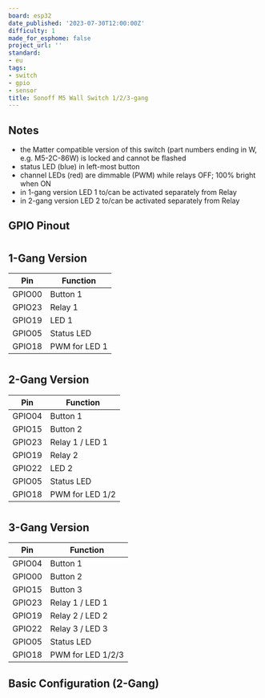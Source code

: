 ```yaml
---
board: esp32
date_published: '2023-07-30T12:00:00Z'
difficulty: 1
made_for_esphome: false
project_url: ''
standard:
- eu
tags:
- switch
- gpio
- sensor
title: Sonoff M5 Wall Switch 1/2/3-gang
---
```


## Notes

- the Matter compatible version of this switch (part numbers ending in W, e.g. M5-2C-86W) is locked and cannot be flashed
- status LED (blue) in left-most button
- channel LEDs (red) are dimmable (PWM)
  while relays OFF; 100% bright when ON
- in 1-gang version LED 1 to/can be
  activated separately from Relay
- in 2-gang version LED 2 to/can be
  activated separately from Relay

## GPIO Pinout

#

## 1-Gang Version

| Pin    | Function            |
| ------ | ------------------- |
| GPIO00 | Button 1            |
| GPIO23 | Relay  1            |
| GPIO19 | LED    1            |
| GPIO05 | Status LED          |
| GPIO18 | PWM for LED 1       |
#

## 2-Gang Version

| Pin    | Function            |
| ------ | ------------------- |
| GPIO04 | Button 1            |
| GPIO15 | Button 2            |
| GPIO23 | Relay  1 / LED 1    |
| GPIO19 | Relay  2            |
| GPIO22 | LED    2            |
| GPIO05 | Status LED          |
| GPIO18 | PWM for LED 1/2     |
#

## 3-Gang Version

| Pin    | Function            |
| ------ | ------------------- |
| GPIO04 | Button 1            |
| GPIO00 | Button 2            |
| GPIO15 | Button 3            |
| GPIO23 | Relay  1 / LED 1    |
| GPIO19 | Relay  2 / LED 2    |
| GPIO22 | Relay  3 / LED 3    |
| GPIO05 | Status LED          |
| GPIO18 | PWM for LED 1/2/3   |

## Basic Configuration (2-Gang)